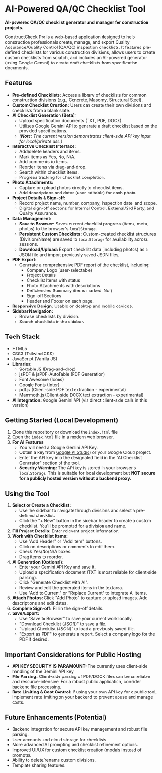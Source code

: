 # AI-Powered QA/QC Checklist Tool

**AI-powered QA/QC checklist generator and manager for construction projects.**

ConstructCheck Pro is a web-based application designed to help construction professionals create, manage, and export Quality Assurance/Quality Control (QA/QC) inspection checklists. It features pre-defined checklists for various construction divisions, allows users to create custom checklists from scratch, and includes an AI-powered generator (using Google Gemini) to create draft checklists from specification documents.

## Features

*   **Pre-defined Checklists:** Access a library of checklists for common construction divisions (e.g., Concrete, Masonry, Structural Steel).
*   **Custom Checklist Creation:** Users can create their own divisions and checklists from a blank slate.
*   **AI Checklist Generation (Beta):**
    *   Upload specification documents (TXT, PDF, DOCX).
    *   Utilizes Google Gemini API to generate a draft checklist based on the provided specifications.
    *   *(**Note:** The current version demonstrates client-side API key input for local/private use.)*
*   **Interactive Checklist Interface:**
    *   Add/delete headers and items.
    *   Mark items as Yes, No, N/A.
    *   Add comments to items.
    *   Reorder items via drag-and-drop.
    *   Search within checklist items.
    *   Progress tracking for checklist completion.
*   **Photo Attachments:**
    *   Capture or upload photos directly to checklist items.
    *   Add descriptions and dates (user-editable) for each photo.
*   **Project Details & Sign-off:**
    *   Record project name, number, company, inspection date, and scope.
    *   Digital sign-off sections for Internal Control, External/3rd Party, and Quality Assurance.
*   **Data Management:**
    *   **Save to Browser:** Saves current checklist progress (items, meta, photos) to the browser's `localStorage`.
    *   **Persistent Custom Checklists:** Custom-created checklist structures (Division/Name) are saved to `localStorage` for availability across sessions.
    *   **Download/Upload:** Export checklist data (including photos) as a JSON file and import previously saved JSON files.
*   **PDF Export:**
    *   Generate a comprehensive PDF report of the checklist, including:
        *   Company Logo (user-selectable)
        *   Project Details
        *   Checklist Items with status
        *   Photo Attachments with descriptions
        *   Deficiencies Summary (items marked 'No')
        *   Sign-off Sections
        *   Header and Footer on each page.
*   **Responsive Design:** Usable on desktop and mobile devices.
*   **Sidebar Navigation:**
    *   Browse checklists by division.
    *   Search checklists in the sidebar.

## Tech Stack

*   HTML5
*   CSS3 (Tailwind CSS)
*   JavaScript (Vanilla JS)
*   **Libraries:**
    *   SortableJS (Drag-and-drop)
    *   jsPDF & jsPDF-AutoTable (PDF Generation)
    *   Font Awesome (Icons)
    *   Google Fonts (Inter)
    *   pdf.js (Client-side PDF text extraction - experimental)
    *   Mammoth.js (Client-side DOCX text extraction - experimental)
*   **AI Integration:** Google Gemini API (via direct client-side calls in this version)

## Getting Started (Local Development)

1.  Clone this repository or download the `index.html` file.
2.  Open the `index.html` file in a modern web browser.
3.  **For AI Features:**
    *   You will need a Google Gemini API Key.
    *   Obtain a key from [Google AI Studio]([https://aistudio.google.com/apike])) or your Google Cloud project.
    *   Enter the API key into the designated field in the "AI Checklist Generator" section of the tool.
    *   **Security Warning:** The API key is stored in your browser's `localStorage`. This is suitable for local development but **NOT secure for a publicly hosted version without a backend proxy.**

## Using the Tool

1.  **Select or Create a Checklist:**
    *   Use the sidebar to navigate through divisions and select a pre-defined checklist.
    *   Click the "+ New" button in the sidebar header to create a custom checklist. You'll be prompted for a division and name.
2.  **Fill Project Details:** Enter relevant project information.
3.  **Work with Checklist Items:**
    *   Use "Add Header" or "Add Item" buttons.
    *   Click on descriptions or comments to edit them.
    *   Check Yes/No/N/A boxes.
    *   Drag items to reorder.
4.  **AI Generation (Optional):**
    *   Enter your Gemini API Key and save it.
    *   Upload a specification document (TXT is most reliable for client-side parsing).
    *   Click "Generate Checklist with AI".
    *   Review and edit the generated items in the textarea.
    *   Use "Add to Current" or "Replace Current" to integrate AI items.
5.  **Attach Photos:** Click "Add Photo" to capture or upload images. Add descriptions and edit dates.
6.  **Complete Sign-off:** Fill in the sign-off details.
7.  **Save/Export:**
    *   Use "Save to Browser" to save your current work locally.
    *   "Download Checklist (JSON)" to save a file.
    *   "Upload Checklist (JSON)" to load a previously saved file.
    *   "Export as PDF" to generate a report. Select a company logo for the PDF if desired.

## Important Considerations for Public Hosting

*   **API KEY SECURITY IS PARAMOUNT:** The currently uses client-side handling of the Gemini API key.
*   **File Parsing:** Client-side parsing of PDF/DOCX files can be unreliable and resource-intensive. For a robust public application, consider backend file processing.
*   **Rate Limiting & Cost Control:** If using your own API key for a public tool, implement rate limiting on your backend to prevent abuse and manage costs.

## Future Enhancements (Potential)

*   Backend integration for secure API key management and robust file parsing.
*   User accounts and cloud storage for checklists.
*   More advanced AI prompting and checklist refinement options.
*   Improved UI/UX for custom checklist creation (modals instead of prompts).
*   Ability to delete/rename custom divisions.
*   Template sharing features.
